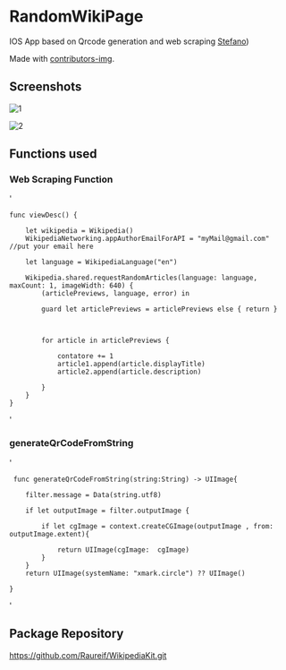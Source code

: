 # RandomWikiPage

IOS App based on Qrcode generation and web scraping 
[Stefano]([https://github.com/stefanospin7]))

Made with [contributors-img]([https://contrib.rocks](https://github.com/stefanospin7)).

## Screenshots

![1](https://user-images.githubusercontent.com/106954791/175944813-f9afa2be-066d-41f5-a8bb-b36ba3614104.png)

![2](https://user-images.githubusercontent.com/106954791/175944816-09ae4516-d6ad-4697-96d2-f541b75211eb.png)

## Functions used

### Web Scraping Function
'
     
    func viewDesc() {

        let wikipedia = Wikipedia()
        WikipediaNetworking.appAuthorEmailForAPI = "myMail@gmail.com" //put your email here
        
        let language = WikipediaLanguage("en")
        
        Wikipedia.shared.requestRandomArticles(language: language, maxCount: 1, imageWidth: 640) {
            (articlePreviews, language, error) in

            guard let articlePreviews = articlePreviews else { return }

           
            
            for article in articlePreviews {

                contatore += 1
                article1.append(article.displayTitle)
                article2.append(article.description)
  
            }
        }
    }
'

### generateQrCodeFromString

'
     
     func generateQrCodeFromString(string:String) -> UIImage{
        
        filter.message = Data(string.utf8)
        
        if let outputImage = filter.outputImage {
            
            if let cgImage = context.createCGImage(outputImage , from: outputImage.extent){
                
                return UIImage(cgImage:  cgImage)
            }
        }
        return UIImage(systemName: "xmark.circle") ?? UIImage()
        
    }
'

## Package Repository
https://github.com/Raureif/WikipediaKit.git




